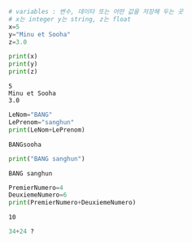 ```python
# variables : 변수, 데이타 또는 어떤 값을 저장해 두는 곳
# x는 integer y는 string, z는 float 
x=5
y="Minu et Sooha"
z=3.0
```


```python
print(x)
print(y)
print(z)
```

    5
    Minu et Sooha
    3.0



```python
LeNom="BANG"
LePrenom="sanghun"
print(LeNom+LePrenom)
```

    BANGsooha



```python
print("BANG sanghun")
```

    BANG sanghun



```python
PremierNumero=4
DeuxiemeNumero=6
print(PremierNumero+DeuxiemeNumero)

```

    10



```python
34+24 ?
```
